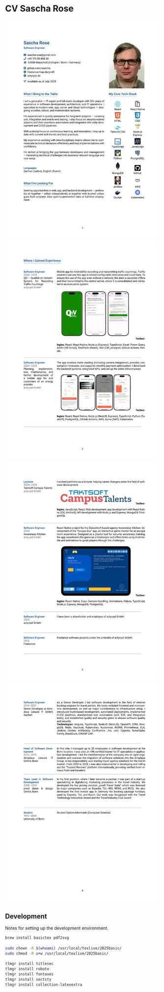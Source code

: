 # CV Sascha Rose

![Page 1](assets/Sascha-Rose-CV-1.svg)
![Page 2](assets/Sascha-Rose-CV-2.svg)
![Page 3](assets/Sascha-Rose-CV-3.svg)
![Page 4](assets/Sascha-Rose-CV-4.svg)

## Development

Notes for setting up the development environment.

```sh
brew install basictex pdf2svg

sudo chown -R $(whoami) /usr/local/texlive/2025basic/
sudo chmod -R u+w /usr/local/texlive/2025basic/

tlmgr install titlesec
tlmgr install roboto
tlmgr install fontaxes
tlmgr install sectsty
tlmgr install collection-latexextra
```
